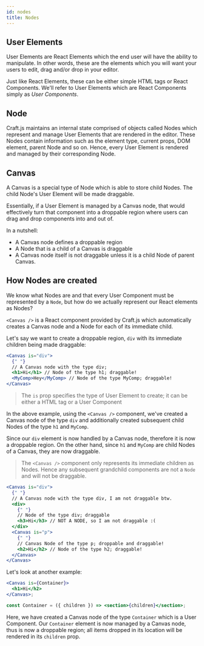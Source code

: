 ```yaml
---
id: nodes
title: Nodes
---
```


## User Elements

User Elements are React Elements which the end user will have the ability to manipulate. In other words, these are the elements which you will want your users to edit, drag and/or drop in your editor.

Just like React Elements, these can be either simple HTML tags or React Components. We'll refer to User Elements which are React Components simply as _User Components_.

## Node

Craft.js maintains an internal state comprised of objects called Nodes which represent and manage User Elements that are rendered in the editor. These Nodes contain information such as the element type, current props, DOM element, parent Node and so on. Hence, every User Element is rendered and managed by their corresponding Node.

## Canvas

A Canvas is a special type of Node which is able to store child Nodes. The child Node's User Element will be made draggable.

Essentially, if a User Element is managed by a Canvas node, that would effectively turn that component into a droppable region where users can drag and drop components into and out of.

In a nutshell:

- A Canvas node defines a droppable region
- A Node that is a child of a Canvas is draggable
- A Canvas node itself is not draggable unless it is a child Node of parent Canvas.

## How Nodes are created

We know what Nodes are and that every User Component must be represented by a `Node`, but how do we actually represent our React elements as Nodes?

`<Canvas />` is a React component provided by Craft.js which automatically creates a Canvas node and a Node for each of its immediate child.

Let's say we want to create a droppable region, `div` with its immediate children being made draggable:

```jsx
<Canvas is="div">
  {" "}
  // A Canvas node with the type div;
  <h1>Hi</h1> // Node of the type h1; draggable!
  <MyComp>Hey</MyComp> // Node of the type MyComp; draggable!
</Canvas>
```

> The `is` prop specifies the type of User Element to create; it can be either a HTML tag or a User Component

In the above example, using the `<Canvas />` component, we've created a Canvas node of the type `div` and additionally created subsequent child Nodes of the type `h1` and `MyComp`.

Since our `div` element is now handled by a Canvas node, therefore it is now a droppable region. On the other hand, since `h1` and `MyComp` are child Nodes of a Canvas, they are now draggable.

> The `<Canvas />` component only represents its immediate children as Nodes. Hence any subsequent grandchild components are not a `Node` and will not be draggable.

```jsx
<Canvas is="div">
  {" "}
  // A Canvas node with the type div, I am not draggable btw.
  <div>
    {" "}
    // Node of the type div; draggable
    <h3>Hi</h3> // NOT A NODE, so I am not draggable :(
  </div>
  <Canvas is="p">
    {" "}
    // Canvas Node of the type p; droppable and draggable!
    <h2>Hi</h2> // Node of the type h2; draggable!
  </Canvas>
</Canvas>
```

Let's look at another example:

```jsx {2,7}
<Canvas is={Container}>
  <h1>Hi</h2>
</Canvas>;

const Container = ({ children }) => <section>{children}</section>;
```

Here, we have created a Canvas node of the type `Container` which is a User Component. Our `Container` element is now managed by a Canvas node, thus is now a droppable region; all items dropped in its location will be rendered in its `children` prop.
